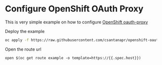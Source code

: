 # Configure OpenShift OAuth Proxy

This is very simple example on how to configure [OpenShift oauth-proxy](https://github.com/openshift/oauth-proxy)

Deploy the example
```bash
oc apply -f https://raw.githubusercontent.com/csantanapr/openshift-oauth-proxy/main/example.yaml
```

Open the route url
```
open $(oc get route example -o template=https://{{.spec.host}})
```

